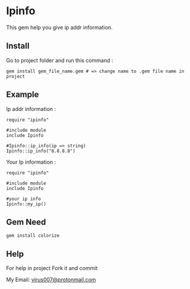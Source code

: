 # Ipinfo

This gem help you give ip addr information.

## Install

Go to project folder and run this command :

```
gem install gem_file_name.gem # => change name to .gem file name in project
```

## Example

Ip addr information :
```
require "ipinfo"

#include module
include Ipinfo

#Ipinfo::ip_info(ip => string)
Ipinfo::ip_info("8.8.8.8")

```
Your Ip information :

```
require "ipinfo"

#include module
include Ipinfo

#your ip info
Ipinfo::my_ip()

```

## Gem Need

```
gem install colorize
```

## Help

For help in project Fork it and commit

My Email: virus007@protonmail.com
